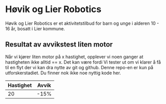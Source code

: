 # Høvik og Lier Robotics
Høvik og Lier Robotics er et aktivitetstilbud for barn og unge i alderen 10 - 16 år, bosatt i Lier kommune.

## Resultat av avvikstest liten motor
Når vi kjører liten motor på x hastighet, opplever vi noen ganger at hastigheten ikke alltid == x. Det kan være fordi Vi tester ut om vi klarer å få til en flyt der vi kan dra nytte av git og github. Denne repo-en er kun på utforskerstadiet. Du finner nok ikke noe nyttig kode her.

| Hastighet | Avvik     |
| ---       | ---       |
| 20        | -15%      |